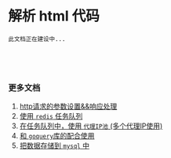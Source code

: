 # 解析 html 代码

```
此文档正在建设中...





```

### 更多文档

1. [http请求的参数设置&&响应处理](./docs/http.md)
2. [使用 `redis` 任务队列](./docs/job.md)
3. [在任务队列中，使用 `代理IP池` (多个代理IP使用)](./docs/proxy.md)
4. [和 `goquery`库的配合使用](./docs/html.md)
5. [把数据存储到 `mysql` 中](./docs/db.md)
